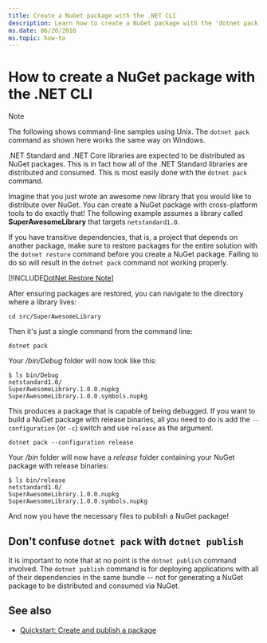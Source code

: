 ```yaml
---
title: Create a NuGet package with the .NET CLI
description: Learn how to create a NuGet package with the 'dotnet pack' command.
ms.date: 06/20/2016
ms.topic: how-to
---
```

# How to create a NuGet package with the .NET CLI

> [!NOTE]
> The following shows command-line samples using Unix. The `dotnet pack` command as shown here works the same way on Windows.

.NET Standard and .NET Core libraries are expected to be distributed as NuGet packages. This is in fact how all of the .NET Standard libraries are distributed and consumed. This is most easily done with the `dotnet pack` command.

Imagine that you just wrote an awesome new library that you would like to distribute over NuGet. You can create a NuGet package with cross-platform tools to do exactly that! The following example assumes a library called **SuperAwesomeLibrary** that targets `netstandard1.0`.

If you have transitive dependencies, that is, a project that depends on another package, make sure to restore packages for the entire solution with the `dotnet restore` command before you create a NuGet package. Failing to do so will result in the `dotnet pack` command not working properly.

[!INCLUDE[DotNet Restore Note](~/includes/dotnet-restore-note.md)]

After ensuring packages are restored, you can navigate to the directory where a library lives:

```console
cd src/SuperAwesomeLibrary
```

Then it's just a single command from the command line:

```dotnetcli
dotnet pack
```

Your */bin/Debug* folder will now look like this:

```console
$ ls bin/Debug
netstandard1.0/
SuperAwesomeLibrary.1.0.0.nupkg
SuperAwesomeLibrary.1.0.0.symbols.nupkg
```

This produces a package that is capable of being debugged. If you want to build a NuGet package with release binaries, all you need to do is add the `--configuration` (or `-c`) switch and use `release` as the argument.

```dotnetcli
dotnet pack --configuration release
```

Your */bin* folder will now have a *release* folder containing your NuGet package with release binaries:

```console
$ ls bin/release
netstandard1.0/
SuperAwesomeLibrary.1.0.0.nupkg
SuperAwesomeLibrary.1.0.0.symbols.nupkg
```

And now you have the necessary files to publish a NuGet package!

## Don't confuse `dotnet pack` with `dotnet publish`

It is important to note that at no point is the `dotnet publish` command involved. The `dotnet publish` command is for deploying applications with all of their dependencies in the same bundle -- not for generating a NuGet package to be distributed and consumed via NuGet.

## See also

- [Quickstart: Create and publish a package](/nuget/quickstart/create-and-publish-a-package-using-the-dotnet-cli)
